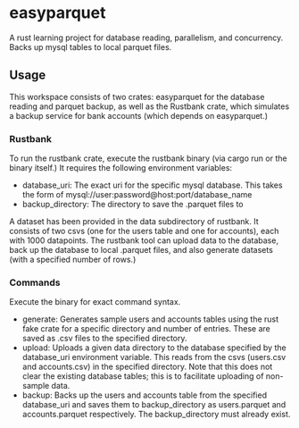 # easyparquet
A rust learning project for database reading, parallelism, and concurrency. Backs up mysql tables to local parquet files.

## Usage
This workspace consists of two crates: easyparquet for the database reading and parquet backup, as well as the Rustbank crate, which simulates a backup service for bank accounts (which depends on easyparquet.) 

### Rustbank
To run the rustbank crate, execute the rustbank binary (via cargo run or the binary itself.) It requires the following environment variables:

* database_uri: The exact uri for the specific mysql database. This takes the form of mysql://user:password@host:port/database_name
* backup_directory: The directory to save the .parquet files to

A dataset has been provided in the data subdirectory of rustbank. It consists of two csvs (one for the users table and one for accounts), each with 1000 datapoints. The rustbank tool can upload data to the database, back up the database to local .parquet files, and also generate datasets (with a specified number of rows.)

### Commands
Execute the binary for exact command syntax.

* generate: Generates sample users and accounts tables using the rust fake crate for a specific directory and number of entries. These are saved as .csv files to the specified directory.
* upload: Uploads a given data directory to the database specified by the database_uri environment variable. This reads from the csvs (users.csv and accounts.csv) in the specified directory. Note that this does not clear the existing database tables; this is to facilitate uploading of non-sample data.
* backup: Backs up the users and accounts table from the specified database_uri and saves them to backup_directory as users.parquet and accounts.parquet respectively. The backup_directory must already exist.
